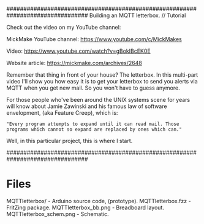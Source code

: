 ################################################################################
Building an MQTT letterbox. // Tutorial

Check out the video on my YouTube channel:

 MickMake YouTube channel:    https://www.youtube.com/c/MickMakes

 Video:                       https://www.youtube.com/watch?v=gBokIBcEK0E

 Website article:             https://mickmake.com/archives/2648

Remember that thing in front of your house? The letterbox. In this multi-part video I'll show you how easy it is to get your letterbox to send you alerts via MQTT when you get new mail. So you won't have to guess anymore.

For those people who've been around the UNIX systems scene for years will know about Jamie Zawinski and his famous law of software envelopment, (aka Feature Creep), which is:

	"Every program attempts to expand until it can read mail. Those programs which cannot so expand are replaced by ones which can."

Well, in this particular project, this is where I start.

################################################################################
# Files
MQTTletterbox/		- Arduino source code, (prototype).
MQTTletterbox.fzz	- FritZing package.
MQTTletterbox_bb.png	- Breadboard layout.
MQTTletterbox_schem.png	- Schematic.

